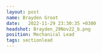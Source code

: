 ```yaml
---
layout: post
name: Brayden Groot
date:   2022-11-29 23:30:35 +0300
headshot: Brayden_29Nov22_b.png
position: Mechanical Lead
tags: sectionlead
---
```

